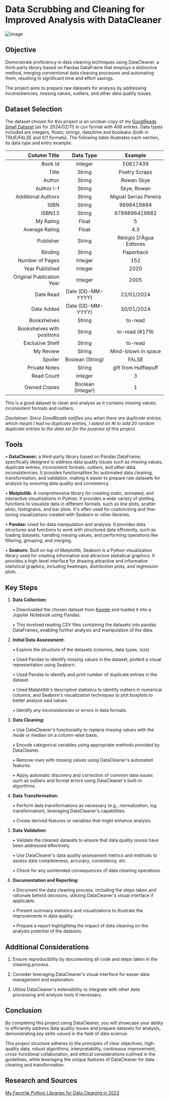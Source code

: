 # Data Scrubbing and Cleaning for Improved Analysis with DataCleaner

![image](https://github.com/westrany/Data-Scrubbing-and-Cleaning-for-Improved-Analysis-with-Python/assets/69496007/8b8c009c-dcb5-4c1e-bcb8-cc3821423902)

## Objective  

Demonstrate proficiency in data cleaning techniques using DataCleaner, a third-party library based on Pandas DataFrame that employs a distinctive method, merging conventional data cleaning processes and automating them, resulting in significant time and effort savings.  

The project aims to prepare raw datasets for analysis by addressing inconsistencies, missing values, outliers, and other data quality issues.

## Dataset Selection  

The dataset chosen for this project is an unclean copy of my [GoodReads Small Dataset](https://www.kaggle.com/datasets/mariafitas/goodreads-small-dataset) (as for 2024/02/11) in csv format with 406 entries. Data types included are integers, floats, strings, data/time and booleans (both in TRUE/FALSE and 0/1 formats). The following table illustrates each section, its data type and entry example:  

| Column Title                  | Data Type      | Example                                                        |
|-------------------------------:|:----------------:|:----------------------------------------------------------------:|
| Book Id                       | Integer        | 50617439                                                       |
| Title                         | String         | Poetry Scraps                                                  |
| Author                        | String         | Rowan Skye                                                     |
| Author l-f                    | String         | Skye, Rowan                                                    |
| Additional Authors            | String         | Miguel Serras Pereira                                          |
| ISBN                          | String         | 9896419884                                                     |
| ISBN13                        | String         | 9789896419882                                                  |
| My Rating                     | Float          | 5                                                              |
| Average Rating                | Float          | 4.3                                                              |
| Publisher                     | String         | Relógio D'Água Editores                                        |
| Binding                       | String         | Paperback                                                      |
| Number of Pages               | Integer        | 152                                                            |
| Year Published                | Integer        | 2020                                                           |
| Original Publication Year     | Integer        | 2005                                                           |
| Date Read                     | Date (DD-MM-YYYY)         | 22/01/2024                                          |
| Date Added                    | Date (DD-MM-YYYY)          | 30/01/2024                                         |
| Bookshelves                   | String         | to-read                                                        |
| Bookshelves with positions    | String         | to-read (#179)                                                 |
| Exclusive Shelf               | String         | to-read                                                        |
| My Review                     | String         | Mind-blown in space                                            |
| Spoiler                       | Boolean (String)         | FALSE                                                |
| Private Notes                 | String         | gift from Hufflepuff                                           |
| Read Count                    | Integer        | 3                                                              |
| Owned Copies                  | Boolean (Integer)        | 1                                                    |  

This is a good dataset to clean and analyse as it contains missing values, inconsistent formats and outliers.  

*Disclaimer: Since GoodReads notifies you when there are duplicate entries, which meant I had no duplicate entries, I asked an AI to add 20 random duplicate entries to the data set for the purpose of this project.*

## Tools  

• **DataCleaner:** a third-party library based on Pandas DataFrame, specifically designed to address data quality issues such as missing values, duplicate entries, inconsistent formats, outliers, and other data inconsistencies. It provides functionalities for automated data cleaning, transformation, and validation, making it easier to prepare raw datasets for analysis by ensuring data quality and consistency. 

• **Matplotlib:** A comprehensive library for creating static, animated, and interactive visualizations in Python. It provides a wide variety of plotting functions to visualize data in different formats, such as line plots, scatter plots, histograms, and bar plots. It's often used for customizing and fine-tuning visualizations created with Seaborn or other libraries.

• **Pandas:** Used for data manipulation and analysis. It provides data structures and functions to work with structured data efficiently, such as loading datasets, handling missing values, and performing operations like filtering, grouping, and merging.

• **Seaborn:** Built on top of Matplotlib, Seaborn is a Python visualization library used for creating informative and attractive statistical graphics. It provides a high-level interface for drawing attractive and informative statistical graphics, including heatmaps, distribution plots, and regression plots.

## Key Steps  

1. **Data Collection:**  

      • Downloaded the chosen dataset from [Kaggle](https://www.kaggle.com/datasets/mariafitas/goodreads-small-dataset) and loaded it into a Jupyter Notebook using Pandas.   

      • This involved reading CSV files containing the datasets into pandas DataFrames, enabling further analysis and manipulation of the data.
   
2. **Initial Data Assessment:**
   
      • Explore the structure of the datasets (columns, data types, size)
   
      • Used Pandas to identify missing values in the dataset, plotted a visual representation using Seaborn.

      • Used Pandas to identify and print number of duplicate entries in the dataset.  

      • Used Matplotlib's descriptive statistics to identify outliers in numerical columns, and Seaborn's visualization techniques to plot boxplots to better analyse said values.

      • Identify any inconsistencies or errors in data formats.
   
3. **Data Cleaning:**
   
      • Use DataCleaner's functionality to replace missing values with the mode or median on a column-wise basis.
   
      • Encode categorical variables using appropriate methods provided by DataCleaner.  

      • Remove rows with missing values using DataCleaner's automated features.  

      • Apply automatic discovery and correction of common data issues such as outliers and format errors using DataCleaner's built-in algorithms.  

   
4. **Data Transformation:**
   
      • Perform data transformations as necessary (e.g., normalization, log transformation), leveraging DataCleaner's capabilities.
   
      • Create derived features or variables that might enhance analysis.
   
8. **Data Validation:**
   
      • Validate the cleaned datasets to ensure that data quality issues have been addressed effectively.
   
      • Use DataCleaner's data quality assessment metrics and methods to assess data completeness, accuracy, consistency, etc.
   
      • Check for any unintended consequences of data cleaning operations.
   
10. **Documentation and Reporting:**
    
      • Document the data cleaning process, including the steps taken and rationale behind decisions, utilizing DataCleaner's visual interface if applicable.
    
      • Present summary statistics and visualizations to illustrate the improvements in data quality.
    
      • Prepare a report highlighting the impact of data cleaning on the analysis potential of the datasets.
    

## Additional Considerations  
1. Ensure reproducibility by documenting all code and steps taken in the cleaning process.
   
2. Consider leveraging DataCleaner's visual interface for easier data management and exploration.
   
3. Utilize DataCleaner's extensibility to integrate with other data processing and analysis tools if necessary.

## Conclusion  

By completing this project using DataCleaner, you will showcase your ability to efficiently address data quality issues and prepare datasets for analysis, demonstrating key skills valued in the field of data science.  


This project structure adheres to the principles of clear objectives, high-quality data, robust algorithms, interpretability, continuous improvement, cross-functional collaboration, and ethical considerations outlined in the guidelines, while leveraging the unique features of DataCleaner for data cleaning and transformation.  

## Research and Sources   

[My Favorite Python Libraries for Data Cleaning in 2023](https://medium.com/@tubelwj/my-favorite-python-libraries-for-data-cleaning-in-2023-c475830dacbb)
